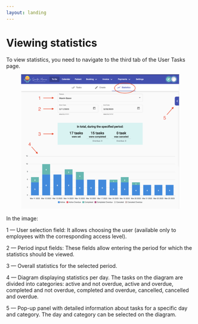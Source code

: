 ```yaml
---
layout: landing
---
```


# Viewing statistics

To view statistics, you need to navigate to the third tab of the User Tasks page.

<figure><img src="../../../.gitbook/assets/Screenshot 2023-05-22 at 22.50.55.png" alt=""><figcaption></figcaption></figure>

In the image:

1 — User selection field: It allows choosing the user (available only to employees with the corresponding access level).

2 — Period input fields: These fields allow entering the period for which the statistics should be viewed.

3 — Overall statistics for the selected period.

4 — Diagram displaying statistics per day. The tasks on the diagram are divided into categories: active and not overdue, active and overdue, completed and not overdue, completed and overdue, cancelled, cancelled and overdue.

5 — Pop-up panel with detailed information about tasks for a specific day and category. The day and category can be selected on the diagram.
